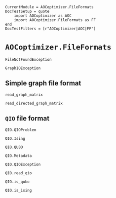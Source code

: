 ```@meta
CurrentModule = AOCoptimizer.FileFormats
DocTestSetup = quote
    import AOCoptimizer as AOC
    import AOCoptimizer.FileFormats as FF
end
DocTestFilters = [r"AOCoptimizer|AOC|FF"]
```

# `AOCoptimizer.FileFormats`

```@docs
FileNotFoundException
```

```@docs
GraphIOException
```

## Simple graph file format

```@docs
read_graph_matrix
```

```@docs
read_directed_graph_matrix
```

## `QIO` file format

```@docs
QIO.QIOProblem
```

```@docs
QIO.Ising
```

```@docs
QIO.QUBO
```

```@docs
QIO.Metadata
```

```@docs
QIO.QIOException
```

```@docs
QIO.read_qio
```

```@docs
QIO.is_qubo
```

```@docs
QIO.is_ising
```
